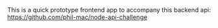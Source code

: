This is a quick prototype frontend app to accompany this backend api: https://github.com/phil-mac/node-api-challenge